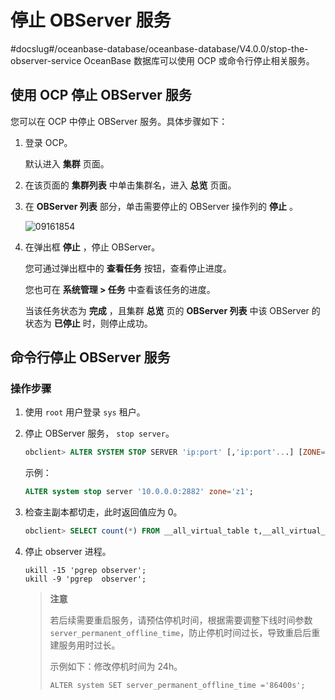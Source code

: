 停止 OBServer 服务 
===================================
#docslug#/oceanbase-database/oceanbase-database/V4.0.0/stop-the-observer-service
OceanBase 数据库可以使用 OCP 或命令行停止相关服务。

使用 OCP 停止 OBServer 服务 
------------------------------------------

您可以在 OCP 中停止 OBServer 服务。具体步骤如下：

1. 登录 OCP。

   默认进入 **集群** 页面。
   

2. 在该页面的 **集群列表** 中单击集群名，进入 **总览** 页面。

   

3. 在 **OBServer 列表** 部分，单击需要停止的 OBServer 操作列的 **停止** 。

   ![09161854](https://help-static-aliyun-doc.aliyuncs.com/assets/img/zh-CN/0160562361/p327411.png)
   

4. 在弹出框 **停止** ，停止 OBServer。

   您可通过弹出框中的 **查看任务** 按钮，查看停止进度。

   您也可在 **系统管理 \> 任务** 中查看该任务的进度。

   当该任务状态为 **完成** ，且集群 **总览** 页的 **OBServer 列表** 中该 OBServer 的状态为 **已停止** 时，则停止成功。
   




命令行停止 OBServer 服务 
--------------------------------------

### 操作步骤 

1. 使用 `root` 用户登录 `sys` 租户。

   

2. 停止 OBServer 服务， `stop server`。

   ```sql
   obclient> ALTER SYSTEM STOP SERVER 'ip:port' [,'ip:port'...] [ZONE='zone'];
   ```

   

   示例：

   ```sql
   ALTER system stop server '10.0.0.0:2882' zone='z1';
   ```

   

3. 检查主副本都切走，此时返回值应为 0。

   ```sql
   obclient> SELECT count(*) FROM __all_virtual_table t,__all_virtual_meta_table m WHERE t.table_id=m.table_id and role=1 and m.svr_ip='ip地址' ;
   ```

   

4. 停止 observer 进程。

   ```shell
   ukill -15 'pgrep observer';
   ukill -9 'pgrep  observer';
   ```

   
   >**注意**
   >
   >若后续需要重启服务，请预估停机时间，根据需要调整下线时间参数 `server_permanent_offline_time`，防止停机时间过长，导致重启后重建服务用时过长。
   >
   >示例如下：修改停机时间为 24h。
   >
   >`ALTER system SET server_permanent_offline_time ='86400s';`
   



